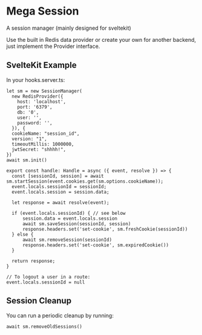 # Mega Session

A session manager (mainly designed for sveltekit)

Use the built in Redis data provider or create your own for another backend, just implement the Provider interface.

## SvelteKit Example
In your hooks.server.ts:
```
let sm = new SessionManager(
  new RedisProvider({
    host: 'localhost',
    port: '6379',
    db: '0',
    user: '',
    password: '',
  }), {
  cookieName: "session_id",
  version: "1",
  timeoutMillis: 1000000,
  jwtSecret: "shhhh!",
})
await sm.init()

export const handle: Handle = async ({ event, resolve }) => {
  const [sessionId, session] = await sm.startSession(event.cookies.get(sm.options.cookieName));
  event.locals.sessionId = sessionId;
  event.locals.session = session.data;

  let response = await resolve(event);

  if (event.locals.sessionId) { // see below
      session.data = event.locals.session
      await sm.saveSession(sessionId, session)
      response.headers.set('set-cookie', sm.freshCookie(sessionId))
  } else {
      await sm.removeSession(sessionId)
      response.headers.set('set-cookie', sm.expiredCookie())
  }

  return response;
}

// To logout a user in a route:
event.locals.sessionId = null
```

## Session Cleanup
You can run a periodic cleanup by running:
```
await sm.removeOldSessions()
```
